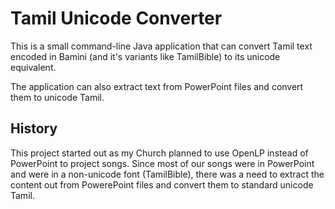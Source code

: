 # Tamil Unicode Converter

This is a small command-line Java application that can convert Tamil text encoded in Bamini (and it's variants
like TamilBible) to its unicode equivalent.

The application can also extract text from PowerPoint files and convert them to unicode Tamil.

## History

This project started out as my Church planned to use OpenLP instead of PowerPoint to project songs. Since
most of our songs were in PowerPoint and were in a non-unicode font (TamilBible), there was a need to extract
the content out from PowerePoint files and convert them to standard unicode Tamil.
